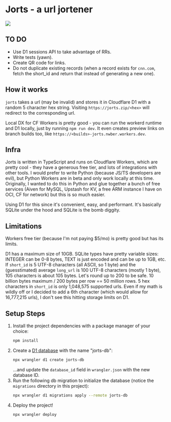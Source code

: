 # Jorts - a url jortener

![](https://api.checklyhq.com/v1/badges/checks/9c2ade5d-0200-4b76-b54e-8ccbe4760796?style=flat&theme=dark)

## TO DO

- Use D1 sessions API to take advantage of RRs.
- Write tests (yawn).
- Create QR code for links.
- Do not duplicate existing records (when a record exists for `cnn.com`, fetch the short_id and return that instead of generating a new one).

## How it works

`jorts` takes a url (may be invalid) and stores it in Cloudflare D1 with a random 5 character hex string. Visiting `https://jorts.zip/<hex>` will redirect to the corresponding url. 

Local DX for CF Workers is pretty good - you can run the workerd runtime and D1 locally, just by running `npm run dev`. It even creates preview links on branch builds too, like `https://<builds>-jorts.nwber.workers.dev`. 

## Infra

Jorts is written in TypeScript and runs on Cloudflare Workers, which are pretty cool - they have a generous free tier, and lots of integrations with other tools. I would prefer to write Python (because JS/TS developers are evil), but Python Workers are in beta and only work locally at this time. Originally, I wanted to do this in Python and glue together a bunch of free services (Aiven for MySQL, Upstash for KV, a free ARM instance I have on OCI, CF for network) but this is so much easier. 

Using D1 for this since it's convenient, easy, and performant. It's basically SQLite under the hood and SQLite is the bomb diggity. 

## Limitations

Workers free tier (because I'm not paying $5/mo) is pretty good but has its limits.

D1 has a maximum size of 10GB. SQLite types have pretty variable sizes: INTEGER can be 0-8 bytes, TEXT is just encoded and can be up to 1GB, etc. If `short_id` is 5 UTF-8 characters (all ASCII, so 1 byte) and the (guesstimated) average `long_url` is 100 UTF-8 characters (mostly 1 byte), 105 characters is about 105 bytes. Let's round up to 200 to be safe. 10 billion bytes maximum / 200 bytes per row == 50 million rows. 5 hex characters in `short_id` is only 1,048,575 supported urls. Even if my math is wildly off or I decided to add a 6th character (which would allow for 16,777,215 urls), I don't see this hitting storage limits on D1.

## Setup Steps

1. Install the project dependencies with a package manager of your choice:
   ```bash
   npm install
   ```
2. Create a [D1 database](https://developers.cloudflare.com/d1/get-started/) with the name "jorts-db":
   ```bash
   npx wrangler d1 create jorts-db
   ```
   ...and update the `database_id` field in `wrangler.json` with the new database ID.
3. Run the following db migration to initialize the database (notice the `migrations` directory in this project):
   ```bash
   npx wrangler d1 migrations apply --remote jorts-db
   ```
4. Deploy the project!
   ```bash
   npx wrangler deploy
   ```
